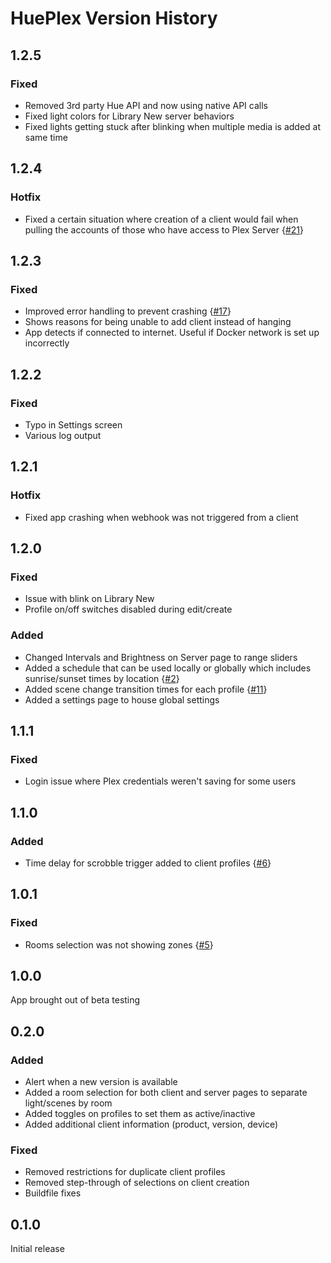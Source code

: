 # HuePlex Version History

## 1.2.5

### Fixed

- Removed 3rd party Hue API and now using native API calls
- Fixed light colors for Library New server behaviors
- Fixed lights getting stuck after blinking when multiple media is added at same time

## 1.2.4

### Hotfix

- Fixed a certain situation where creation of a client would fail when pulling the accounts of those who have access to Plex Server {[#21](https://github.com/chadwpalm/HuePlex/issues/21)}

## 1.2.3

### Fixed

- Improved error handling to prevent crashing {[#17](https://github.com/chadwpalm/HuePlex/issues/17)}
- Shows reasons for being unable to add client instead of hanging
- App detects if connected to internet. Useful if Docker network is set up incorrectly

## 1.2.2

### Fixed

- Typo in Settings screen
- Various log output

## 1.2.1

### Hotfix

- Fixed app crashing when webhook was not triggered from a client

## 1.2.0

### Fixed

- Issue with blink on Library New
- Profile on/off switches disabled during edit/create

### Added

- Changed Intervals and Brightness on Server page to range sliders
- Added a schedule that can be used locally or globally which includes sunrise/sunset times by location {[#2](https://github.com/chadwpalm/HuePlex/issues/2)}
- Added scene change transition times for each profile {[#11](https://github.com/chadwpalm/HuePlex/issues/11)}
- Added a settings page to house global settings

## 1.1.1

### Fixed

- Login issue where Plex credentials weren't saving for some users

## 1.1.0

### Added

- Time delay for scrobble trigger added to client profiles {[#6](https://github.com/chadwpalm/HuePlex/issues/6)}

## 1.0.1

### Fixed

- Rooms selection was not showing zones {[#5](https://github.com/chadwpalm/HuePlex/issues/5)}

## 1.0.0

App brought out of beta testing

## 0.2.0

### Added

- Alert when a new version is available
- Added a room selection for both client and server pages to separate light/scenes by room
- Added toggles on profiles to set them as active/inactive
- Added additional client information (product, version, device)

### Fixed

- Removed restrictions for duplicate client profiles
- Removed step-through of selections on client creation
- Buildfile fixes

## 0.1.0

Initial release
